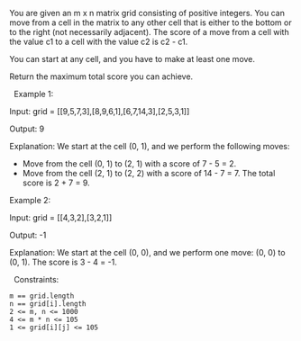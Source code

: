 You are given an m x n matrix grid consisting of positive integers. You can move from a cell in the matrix to any other cell that is either to the bottom or to the right (not necessarily adjacent). The score of a move from a cell with the value c1 to a cell with the value c2 is c2 - c1.

You can start at any cell, and you have to make at least one move.

Return the maximum total score you can achieve.

 
Example 1:


Input: grid = [[9,5,7,3],[8,9,6,1],[6,7,14,3],[2,5,3,1]]

Output: 9

Explanation: We start at the cell (0, 1), and we perform the following moves:
- Move from the cell (0, 1) to (2, 1) with a score of 7 - 5 = 2.
- Move from the cell (2, 1) to (2, 2) with a score of 14 - 7 = 7.
The total score is 2 + 7 = 9.


Example 2:




Input: grid = [[4,3,2],[3,2,1]]

Output: -1

Explanation: We start at the cell (0, 0), and we perform one move: (0, 0) to (0, 1). The score is 3 - 4 = -1.


 
Constraints:


	m == grid.length
	n == grid[i].length
	2 <= m, n <= 1000
	4 <= m * n <= 105
	1 <= grid[i][j] <= 105

